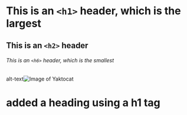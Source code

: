 # This is an `<h1>` header, which is the largest

## This is an `<h2>` header

###### This is an `<h6>` header, which is the smallest


alt-text![Image of Yaktocat](https://octodex.github.com/images/yaktocat.png)














# added a heading using a h1 tag
